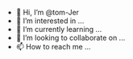 - 👋 Hi, I’m @tom-Jer
- 👀 I’m interested in ...
- 🌱 I’m currently learning ...
- 💞️ I’m looking to collaborate on ...
- 📫 How to reach me ...

<!---
tom-Jer/tom-Jer is a ✨ special ✨ repository because its `README.md` (this file) appears on your GitHub profile.
You can click the Preview link to take a look at your changes.
--->

